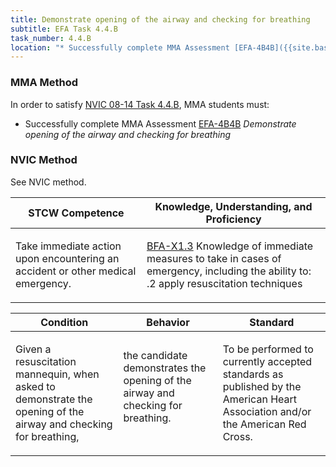 ```yaml
---
title: Demonstrate opening of the airway and checking for breathing
subtitle: EFA Task 4.4.B 
task_number: 4.4.B
location: "* Successfully complete MMA Assessment [EFA-4B4B]({{site.baseurl}}/assessments/Common/EFA-4B4B) *Demonstrate opening of the airway and checking for breathing*" 
---
```



### MMA Method

In order to satisfy  [NVIC 08-14  Task  4.4.B]({{site.baseurl}}/assets/images/nvic-08-14.pdf), MMA students must:

* Successfully complete MMA Assessment [EFA-4B4B]({{site.baseurl}}/assessments/Common/EFA-4B4B) *Demonstrate opening of the airway and checking for breathing*


### NVIC Method

<a onclick="togglevisibility('nvic_methods')" >See NVIC method.</a>

<div id='nvic_methods' class='hide'>

<table>
<thead>
<tr>
<th class='forty'> STCW Competence </th>
<th class='sixty'> Knowledge, Understanding, and Proficiency </th>
</tr>
</thead>




<tbody>
<tr><td markdown='1'>

Take immediate action upon encountering an accident or other medical emergency.

</td><td markdown='1'>

[BFA-X1.3](../../tables/613.html#BFA-X1.3) Knowledge of immediate measures to take in cases of emergency, including the ability to:
.2  apply resuscitation techniques

</td></tr>


</tbody>
</table>


<table>
<thead>
<tr><th class='twenty'>  Condition </th><th class='twenty'> Behavior </th><th  class='sixty'>Standard </th></tr>
</thead>
<tbody >



<tr><td markdown='1'>

Given a resuscitation mannequin, when asked to demonstrate the opening of the airway and checking for breathing,

</td><td markdown='1'>

the candidate demonstrates the opening of the airway and checking for breathing.

<br>

<div class="tooltip">
<span class="tooltiptext">
</span>
</div>


</td><td markdown='1'>

To be performed to currently accepted standards as published by the American Heart Association and/or the American Red Cross.

</td></tr>
</tbody>
</table>
</div>
